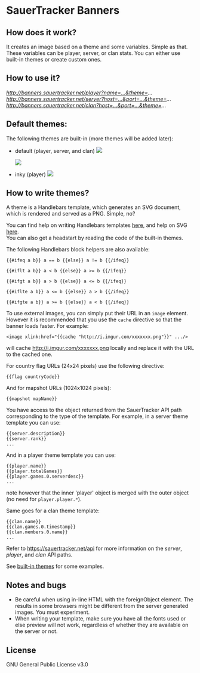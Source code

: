 # SauerTracker Banners

## How does it work?
It creates an image based on a theme and some variables. Simple as that. These variables can be player, server, or clan stats. You can either use built-in themes or create custom ones.

## How to use it?
*http://banners.sauertracker.net/player?name=...&theme=...*  
*http://banners.sauertracker.net/server?host=...&port=...&theme=...*
*http://banners.sauertracker.net/clan?host=...&port=...&theme=...*

## Default themes:
The following themes are built-in (more themes will be added later):

- default (player, server, and clan)
	![](http://banners.sauertracker.net/player?name=Nix&theme=long)

	![](http://banners.sauertracker.net/server?host=164.132.110.240&port=28785&theme=long)

- inky (player)
	![](http://banners.sauertracker.net/player?name=MTH&theme=inky)

## How to write themes?
A theme is a Handlebars template, which generates an SVG document, which is rendered and served as a PNG. Simple, no?

You can find help on writing Handlebars templates [here](http://handlebarsjs.com), and help on SVG [here](https://developer.mozilla.org/en-US/docs/Web/SVG).  
You can also get a headstart by reading the code of the built-in themes.

The following Handlebars block helpers are also available:
```
{{#ifeq a b}} a == b {{else}} a != b {{/ifeq}}

{{#iflt a b}} a < b {{else}} a >= b {{/ifeq}}

{{#ifgt a b}} a > b {{else}} a <= b {{/ifeq}}

{{#iflte a b}} a <= b {{else}} a > b {{/ifeq}}

{{#ifgte a b}} a >= b {{else}} a < b {{/ifeq}}
```

To use external images, you can simply put their URL in an `image` element. However it is recommended that you use the `cache` directive so that the banner loads faster. For example:
```
<image xlink:href="{{cache "http://i.imgur.com/xxxxxxx.png"}}" .../>
```
will cache http://i.imgur.com/xxxxxxx.png locally and replace it with the URL to the cached one.

For country flag URLs (24x24 pixels) use the following directive:
```
{{flag countryCode}}
```

And for mapshot URLs (1024x1024 pixels):
```
{{mapshot mapName}}
```

You have access to the object returned from the SauerTracker API path corresponding to the type of the template. For example, in a server theme template you can use:
```
{{server.description}}
{{server.rank}}
...
```

And in a player theme template you can use:
```
{{player.name}}
{{player.totalGames}}
{{player.games.0.serverdesc}}
...
```
note however that the inner 'player' object is merged with the outer object (no need for `player.player.*`).

Same goes for a clan theme template:
```
{{clan.name}}
{{clan.games.0.timestamp}}
{{clan.members.0.name}}
...
```

Refer to https://sauertracker.net/api for more information on the *server*, *player*, and *clan* API paths.

See [built-in themes](https://github.com/AngrySnout/SauerTracker-banners/tree/master/themes) for some examples.

## Notes and bugs

* Be careful when using in-line HTML with the foreignObject element. The results in some browsers might be different from the server generated images. You must experiment.
* When writing your template, make sure you have all the fonts used or else preview will not work, regardless of whether they are available on the server or not.

## License
GNU General Public License v3.0

